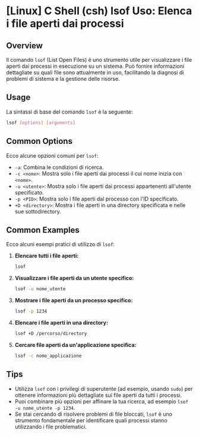 # [Linux] C Shell (csh) lsof Uso: Elenca i file aperti dai processi

## Overview
Il comando `lsof` (List Open Files) è uno strumento utile per visualizzare i file aperti dai processi in esecuzione su un sistema. Può fornire informazioni dettagliate su quali file sono attualmente in uso, facilitando la diagnosi di problemi di sistema e la gestione delle risorse.

## Usage
La sintassi di base del comando `lsof` è la seguente:

```bash
lsof [options] [arguments]
```

## Common Options
Ecco alcune opzioni comuni per `lsof`:

- `-a`: Combina le condizioni di ricerca.
- `-c <nome>`: Mostra solo i file aperti dai processi il cui nome inizia con `<nome>`.
- `-u <utente>`: Mostra solo i file aperti dai processi appartenenti all'utente specificato.
- `-p <PID>`: Mostra solo i file aperti dal processo con l'ID specificato.
- `+D <directory>`: Mostra i file aperti in una directory specificata e nelle sue sottodirectory.

## Common Examples
Ecco alcuni esempi pratici di utilizzo di `lsof`:

1. **Elencare tutti i file aperti:**
   ```bash
   lsof
   ```

2. **Visualizzare i file aperti da un utente specifico:**
   ```bash
   lsof -u nome_utente
   ```

3. **Mostrare i file aperti da un processo specifico:**
   ```bash
   lsof -p 1234
   ```

4. **Elencare i file aperti in una directory:**
   ```bash
   lsof +D /percorso/directory
   ```

5. **Cercare file aperti da un'applicazione specifica:**
   ```bash
   lsof -c nome_applicazione
   ```

## Tips
- Utilizza `lsof` con i privilegi di superutente (ad esempio, usando `sudo`) per ottenere informazioni più dettagliate sui file aperti da tutti i processi.
- Puoi combinare più opzioni per affinare la tua ricerca, ad esempio `lsof -u nome_utente -p 1234`.
- Se stai cercando di risolvere problemi di file bloccati, `lsof` è uno strumento fondamentale per identificare quali processi stanno utilizzando i file problematici.